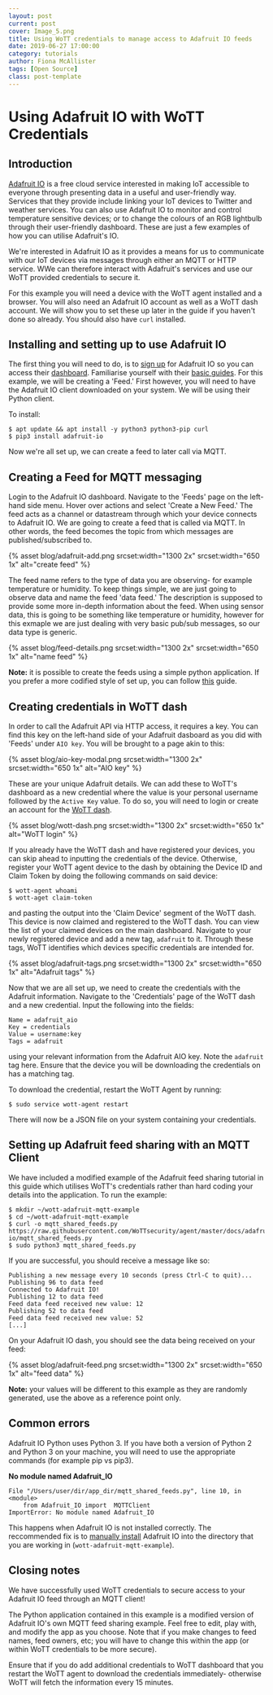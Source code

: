 ```yaml
---
layout: post
current: post
cover: Image_5.png
title: Using WoTT credentials to manage access to Adafruit IO feeds
date: 2019-06-27 17:00:00
category: tutorials
author: Fiona McAllister
tags: [Open Source]
class: post-template
---
```


# Using Adafruit IO with WoTT Credentials

## Introduction

[Adafruit IO](https://io.adafruit.com) is a free cloud service interested in making IoT accessible to everyone through presenting data in a useful and user-friendly way. Services that they provide include linking your IoT devices to Twitter and weather services. You can also use Adafruit IO to monitor and control temperature sensitive devices; or to change the colours of an RGB lightbulb through their user-friendly dashboard. These are just a few examples of how you can utilise Adafruit's IO.

We're interested in Adafruit IO as it provides a means for us to communicate with our IoT devices via messages through either an MQTT or HTTP service. WWe can therefore interact with Adafruit's services and use our WoTT provided credentials to secure it.

For this example you will need a device with the WoTT agent installed and a browser. You will also need an Adafruit IO account as well as a WoTT dash account. We will show you to set these up later in the guide if you haven't done so already. You should also have `curl` installed.

## Installing and setting up to use Adafruit IO

The first thing you will need to do, is to [sign up](https://accounts.adafruit.com/users/sign_up) for Adafruit IO so you can access their [dashboard](https://io.adafruit.com/). Familiarise yourself with their [basic guides](https://learn.adafruit.com/series/adafruit-io-basics). For this example, we will be creating a 'Feed.' First however, you will need to have the Adafruit IO client downloaded on your system. We will be using their Python client. 

To install: 

```
$ apt update && apt install -y python3 python3-pip curl
$ pip3 install adafruit-io
```
Now we're all set up, we can create a feed to later call via MQTT.


## Creating a Feed for MQTT messaging

Login to the Adafruit IO dashboard. Navigate to the 'Feeds' page on the left-hand side menu. Hover over actions and select 'Create a New Feed.' The feed acts as a channel or datastream through which your device connects to Adafruit IO. We are going to create a feed that is called via MQTT. In other words, the feed becomes the topic from which messages are published/subscribed to.

{% asset blog/adafruit-add.png srcset:width="1300 2x" srcset:width="650 1x" alt="create feed" %}

The feed name refers to the type of data you are observing- for example temperature or humidity. To keep things simple, we are just going to observe data and name the feed 'data feed.' The description is supposed to provide some more in-depth information about the feed. When using sensor data, this is going to be something like temperature or humidity, however for this exmaple we are just dealing with very basic pub/sub messages, so our data type is generic. 

{% asset blog/feed-details.png srcset:width="1300 2x" srcset:width="650 1x" alt="name feed" %}

**Note:** it is possible to create the feeds using a simple python application. If you prefer a more codified style of set up, you can follow [this](https://adafruit-io-python-client.readthedocs.io/en/latest/feeds.html) guide.

## Creating credentials in WoTT dash

In order to call the Adafruit API via HTTP access, it requires a key. You can find this key on the left-hand side of your Adafruit dasboard as you did with 'Feeds' under `AIO key`. You will be brought to a page akin to this:

{% asset blog/aio-key-modal.png srcset:width="1300 2x" srcset:width="650 1x" alt="AIO key" %}

These are your unique Adafruit details. We can add these to WoTT's dashboard as a new credential where the value is your personal username followed by the `Active Key` value. To do so, you will need to login or create an account for the [WoTT dash](https://dash.wott.io).

{% asset blog/wott-dash.png srcset:width="1300 2x" srcset:width="650 1x" alt="WoTT login" %}

If you already have the WoTT dash and have registered your devices, you can skip ahead to inputting the credentials of the device. Otherwise, register your WoTT agent device to the dash by obtaining the Device ID and Claim Token by doing the following commands on said device:

``` 
$ wott-agent whoami
$ wott-aget claim-token
```

and pasting the output into the 'Claim Device' segment of the WoTT dash. This device is now claimed and registered to the WoTT dash. You can view the list of your claimed devices on the main dashboard. Navigate to your newly registered device and add a new tag, `adafruit` to it. Through these tags, WoTT identifies which devices specific credentials are intended for.

{% asset blog/adafruit-tags.png srcset:width="1300 2x" srcset:width="650 1x" alt="Adafruit tags" %}

Now that we are all set up, we need to create the credentials with the Adafruit information. Navigate to the 'Credentials' page of the WoTT dash and a new credential. Input the following into the fields:

```
Name = adafruit_aio
Key = credentials
Value = username:key
Tags = adafruit
```

using your relevant information from the Adafruit AIO key.
Note the `adafruit` tag here. Ensure that the device you will be downloading the credentials on has a matching tag.

To download the credential, restart the WoTT Agent by running:

```
$ sudo service wott-agent restart
```
There will now be a JSON file on your system containing your credentials. 

## Setting up Adafruit feed sharing with an MQTT Client

We have included a modified example of the Adafruit feed sharing tutorial in this guide which utilises WoTT's credentials rather than hard coding your details into the application. To run the example:

```
$ mkdir ~/wott-adafruit-mqtt-example
$ cd ~/wott-adafruit-mqtt-example
$ curl -o mqtt_shared_feeds.py https://raw.githubusercontent.com/WoTTsecurity/agent/master/docs/adafruit-io/mqtt_shared_feeds.py
$ sudo python3 mqtt_shared_feeds.py
```
If you are successful, you should receive a message like so:

```
Publishing a new message every 10 seconds (press Ctrl-C to quit)...
Publishing 96 to data feed
Connected to Adafruit IO!
Publishing 12 to data feed
Feed data feed received new value: 12
Publishing 52 to data feed
Feed data feed received new value: 52
[...]
```
On your Adafruit IO dash, you should see the data being received on your feed:

{% asset blog/adafruit-feed.png srcset:width="1300 2x" srcset:width="650 1x" alt="feed data" %}

**Note:** your values will be different to this example as they are randomly generated, use the above as a reference point only.

## Common errors

Adafruit IO Python uses Python 3. If you have both a version of Python 2 and Python 3 on your machine, you will need to use the appropriate commands (for example pip vs pip3). 

**No module named Adafruit_IO**

```
File "/Users/user/dir/app_dir/mqtt_shared_feeds.py", line 10, in <module>
    from Adafruit_IO import  MQTTClient
ImportError: No module named Adafruit_IO
```
This happens when Adafruit IO is not installed correctly. The reccommended fix is to [manually install](https://github.com/adafruit/Adafruit_IO_Python) Adafruit IO into the directory that you are working in (`wott-adafruit-mqtt-example`).

## Closing notes

We have successfully used WoTT credentials to secure access to your Adafruit IO feed through an MQTT client!

The Python application contained in this example is a modified version of Adafruit IO's own MQTT feed sharing example. Feel free to edit, play with, and modify the app as you choose. Note that if you make changes to feed names, feed owners, etc; you will have to change this within the app (or within WoTT credentials to be more secure). 

Ensure that if you do add additional credentials to WoTT dashboard that you restart the WoTT agent to download the credentials immediately- otherwise WoTT will fetch the information every 15 minutes.



